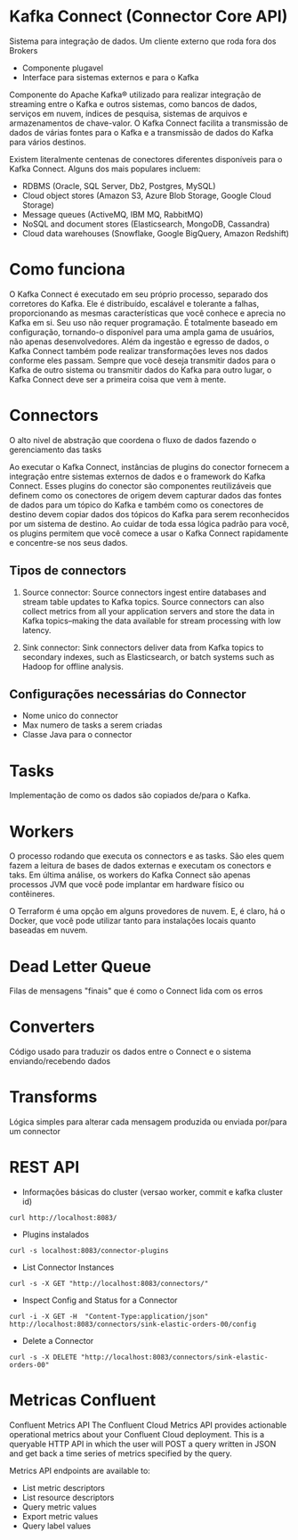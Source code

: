 # Kafka Connect (Connector Core API)

Sistema para integração de dados. Um cliente externo que roda fora dos Brokers
- Componente plugavel
- Interface para sistemas externos e para o Kafka

Componente do Apache Kafka® utilizado para realizar integração de streaming entre o Kafka e outros sistemas, como bancos de dados, serviços em nuvem, índices de pesquisa, sistemas de arquivos e armazenamentos de chave-valor.
O Kafka Connect facilita a transmissão de dados de várias fontes para o Kafka e a transmissão de dados do Kafka para vários destinos.

Existem literalmente centenas de conectores diferentes disponíveis para o Kafka Connect. Alguns dos mais populares incluem:
- RDBMS (Oracle, SQL Server, Db2, Postgres, MySQL)
- Cloud object stores (Amazon S3, Azure Blob Storage, Google Cloud Storage)
- Message queues (ActiveMQ, IBM MQ, RabbitMQ)
- NoSQL and document stores (Elasticsearch, MongoDB, Cassandra)
- Cloud data warehouses (Snowflake, Google BigQuery, Amazon Redshift)

# Como funciona

O Kafka Connect é executado em seu próprio processo, separado dos corretores do Kafka. Ele é distribuído, escalável e tolerante a falhas, proporcionando as mesmas características que você conhece e aprecia no Kafka em si.
Seu uso não requer programação. É totalmente baseado em configuração, tornando-o disponível para uma ampla gama de usuários, não apenas desenvolvedores. Além da ingestão e egresso de dados, o Kafka Connect também pode realizar transformações leves nos dados conforme eles passam.
Sempre que você deseja transmitir dados para o Kafka de outro sistema ou transmitir dados do Kafka para outro lugar, o Kafka Connect deve ser a primeira coisa que vem à mente.

# Connectors
O alto nivel de abstração que coordena o fluxo de dados fazendo o gerenciamento das tasks

Ao executar o Kafka Connect, instâncias de plugins do conector fornecem a integração entre sistemas externos de dados e o framework do Kafka Connect. Esses plugins do conector são componentes reutilizáveis que definem como os conectores de origem devem capturar dados das fontes de dados para um tópico do Kafka e também como os conectores de destino devem copiar dados dos tópicos do Kafka para serem reconhecidos por um sistema de destino. Ao cuidar de toda essa lógica padrão para você, os plugins permitem que você comece a usar o Kafka Connect rapidamente e concentre-se nos seus dados.

## Tipos de connectors
1. Source connector: Source connectors ingest entire databases and stream table updates to Kafka topics. Source connectors can also collect metrics from all your application servers and store the data in Kafka topics–making the data available for stream processing with low latency.

2. Sink connector: Sink connectors deliver data from Kafka topics to secondary indexes, such as Elasticsearch, or batch systems such as Hadoop for offline analysis.

## Configurações necessárias do Connector
- Nome unico do connector
- Max numero de tasks a serem criadas
- Classe Java para o connector

# Tasks
Implementação de como os dados são copiados de/para o Kafka.

# Workers
O processo rodando que executa os connectors e as tasks.
São eles quem fazem a leitura de bases de dados externas e executam os conectors e taks.
Em última análise, os workers do Kafka Connect são apenas processos JVM que você pode implantar em hardware físico ou contêineres.

O Terraform é uma opção em alguns provedores de nuvem.
E, é claro, há o Docker, que você pode utilizar tanto para instalações locais quanto baseadas em nuvem.

# Dead Letter Queue
Filas de mensagens "finais" que é como o Connect lida com os erros

# Converters
Código usado para traduzir os dados entre o Connect e o sistema enviando/recebendo dados

# Transforms
Lógica simples para alterar cada mensagem produzida ou enviada por/para um connector



# REST API

- Informações básicas do cluster (versao worker, commit e kafka cluster id)
```shell
curl http://localhost:8083/
```

- Plugins instalados
```shell
curl -s localhost:8083/connector-plugins
```

- List Connector Instances
```shell
curl -s -X GET "http://localhost:8083/connectors/"
```

- Inspect Config and Status for a Connector
```shell
curl -i -X GET -H  "Content-Type:application/json" http://localhost:8083/connectors/sink-elastic-orders-00/config
```

- Delete a Connector
```shell
curl -s -X DELETE "http://localhost:8083/connectors/sink-elastic-orders-00"
```

# Metricas Confluent
Confluent Metrics API
The Confluent Cloud Metrics API provides actionable operational metrics about your Confluent Cloud deployment. This is a queryable HTTP API in which the user will POST a query written in JSON and get back a time series of metrics specified by the query.

Metrics API endpoints are available to:
- List metric descriptors
- List resource descriptors
- Query metric values
- Export metric values
- Query label values
